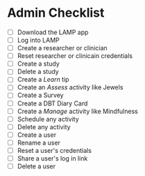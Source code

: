 # Admin Checklist
- [ ] Download the LAMP app
- [ ] Log into LAMP
- [ ] Create a researcher or clinician
- [ ] Reset researcher or clinicain credentials
- [ ] Create a study
- [ ] Delete a study
- [ ] Create a _Learn_ tip
- [ ] Create an _Assess_ activity like Jewels
- [ ] Create a Survey
- [ ] Create a DBT Diary Card
- [ ] Create a _Manage_ activity like Mindfulness
- [ ] Schedule any activity
- [ ] Delete any activity
- [ ] Create a user
- [ ] Rename a user
- [ ] Reset a user's credentials
- [ ] Share a user's log in link
- [ ] Delete a user
